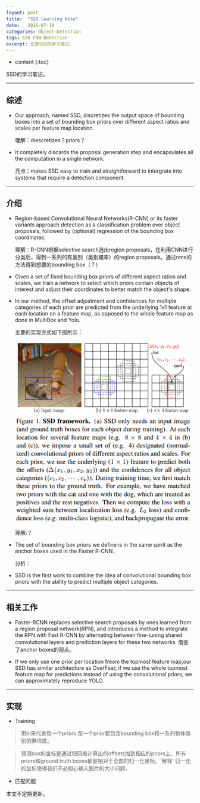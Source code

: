 ```yaml
---
layout: post
title:  "SSD learning Note"
date:   2016-07-19
categories: Object-Detection
tags: SSD CNN Detection
excerpt: 记录SSD的学习笔记。
---
```


* content
{:toc}

SSD的学习笔记。

---

## 综述

* Our approach, named SSD, discretizes the output space of bounding boxes into a set of bounding box priors over different aspect ratios and scales per feature map location.

    理解：diescretizes？priors？
* It completely discards the proposal generation step and encapsulates all the computation in a single network.

	亮点：makes SSD easy to train and straightforward to intergrate into systems that require a detection component.

---

## 介绍
* Region-based Convolutional Neural Networks(R-CNN) or its faster variants approach detection as a classification problem over object proposals, followed by (optional) regression of the bounding box coordinates.

	理解：R-CNN根据selective search选出region proposals，在利用CNN进行分类后，得到一系列的有类别（类别概率）的region proposals。通过nms的方法得到想要的bounding box（？）

* Given a set of fixed bounding box priors of different aspect ratios and scales, we train a network to select which priors contain objects of interest and adjust their coordinates to better match the object's shape.

* In our method, the offset adjustment and confidences for multiple categories of each prior are predicted from the underlying 1x1 feature at each location on a feature map, as opposed to the whole feature map as done in MultiBox and Yolo.
	
	主要的实现方式如下图所示：

 	![](/assets/ssd_intro.png)
	
	理解:？
* The set of bounding box priors we define is in the same spirit as the anchor boxes used in the Faster R-CNN.

	分析：

* SSD is the first work to combine the idea of convolutional bounding box priors with the ability to predict multiple object categories.

---

## 相关工作

* Faster-RCNN replaces selective search proposals by ones learned from a region proposal network(RPN), and introduces a method to integrate the RPN with Fast R-CNN by alternating between fine-tuning shared convolutional layers and prediction layers for these two networks.
	借鉴了anchor boxes的观点。

* If we only use one prior per location freom the topmost feature map,our SSD has similar architecture as OverFeat; if we use the whole topmost feature map for predictions instead of using the convolutional priors, we can approximately reproduce YOLO.

---

## 实现
* Training

> 用bi来代表每一个priors.每一个prior都包含bounding box和一系列物体类别的置信度。

> 预测box的坐标是通过把网络计算出的offsets加到相应的priors上，所有priors和ground truth boxes都是相对于全图的归一化坐标。'解释' 归一化的坐标使得我们不必担心输入图片的大小问题。

* 匹配问题

本文不定期更新。
